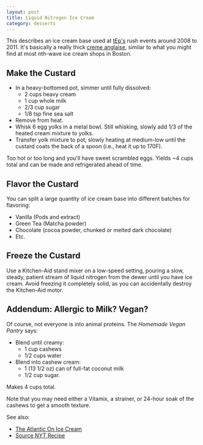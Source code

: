 ```yaml
---
layout: post
title: Liquid Nitrogen Ice Cream
category: desserts
---
```


This describes an ice cream base used at [tEp's](http://tep.mit.edu/) rush
events around 2008 to 2011. It's basically a really thick
[creme anglaise](https://en.wikipedia.org/wiki/Cr%C3%A8me_anglaise), similar to
what you might find at most nth-wave ice cream shops in Boston.

## Make the Custard

* In a heavy-bottomed pot, simmer until fully dissolved:
  - 2 cups heavy cream
  - 1 cup whole milk
  - 2/3 cup sugar
  - 1/8 tsp fine sea salt
* Remove from heat.
* Whisk 6 egg yolks in a metal bowl. Still whisking, slowly add 1/3 of the
  heated cream mixture to yolks.
* Transfer yolk mixture to pot, slowly heating at medium-low until the custard
  coats the back of a spoon (i.e., heat it up to 170F).

Too hot or too long and you'll have sweet scrambled eggs. Yields ~4 cups total
and can be made and refrigerated ahead of time.

## Flavor the Custard

You can split a large quantity of ice cream base into different batches for
flavoring:

- Vanilla (Pods and extract)
- Green Tea (Matcha powder)
- Chocolate (cocoa powder, chunked or melted dark chocolate)
- Etc.

## Freeze the Custard

Use a Kitchen-Aid stand mixer on a low-speed setting, pouring a slow, steady,
patient stream of liquid nitrogen from the dewer until you have ice cream. Avoid
freezing it completely solid, as you can accidentally destroy the Kitchen-Aid
motor.

## Addendum: Allergic to Milk? Vegan?

Of course, not everyone is into animal proteins. The *Homemade Vegan Pantry*
says:

* Blend until creamy:
  - 1 cup cashews
  - 1/2 cups water
* Blend into cashew cream:
  - 1 (13 1/2 oz) can of full-fat coconut milk
  - 1/2 cup sugar.

Makes 4 cups total.

Note that you may need either a Vitamix, a strainer, or 24-hour soak of the
cashews to get a smooth texture.

See also:

- [The Atlantic On Ice Cream](https://www.theatlantic.com/magazine/archive/2000/06/ice-cream-for-beginners/378253/)
- [Source NYT Recipe](https://www.nytimes.com/interactive/2014/07/01/dining/the-master-ice-cream-recipe.html)
